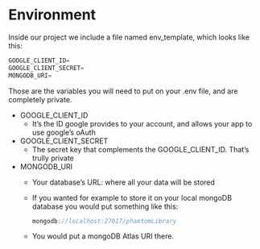 # Environment

Inside our project we include a file named env_template, which looks like this:

```jsx
GOOGLE_CLIENT_ID=
GOOGLE_CLIENT_SECRET=
MONGODB_URI=
```

Those are the variables you will need to put on your .env file, and are completely private.

- GOOGLE_CLIENT_ID
    - It’s the ID google provides to your account, and allows your app to use google’s oAuth
- GOOGLE_CLIENT_SECRET
    - The secret key that complements the GOOGLE_CLIENT_ID. That’s trully private
- MONGODB_URI
    - Your database’s URL: where all your data will be stored
    - If you wanted for example to store it on your local mongoDB database you would put something like this:
        
        ```jsx
        mongodb://localhost:27017/phamtomLibrary
        ```
        
    - You would put a mongoDB Atlas URI there.